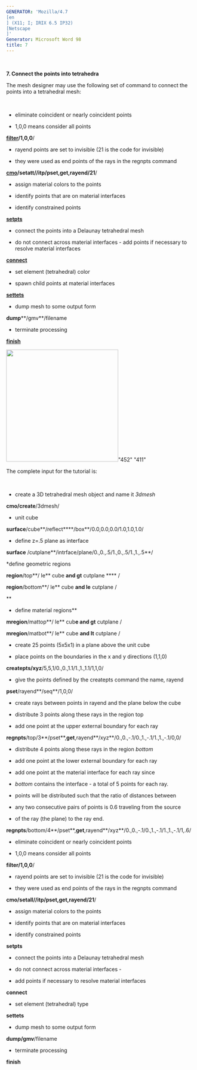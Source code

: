 ```yaml
---
GENERATOR: 'Mozilla/4.7 
[en
] (X11; I; IRIX 6.5 IP32) 
[Netscape
]'
Generator: Microsoft Word 98
title: 7
---
```


 

 **7. Connect the points into tetrahedra**

The mesh designer may use the following set of command to connect the
points into a tetrahedral mesh:

 


* eliminate coincident or nearly coincident points


* 1,0,0 means consider all points

**[filter](FILTER.md)/1,0,0**/


* rayend points are set to invisible (21 is the code for invisible)


* they were used as end points of the rays in the regnpts command

**[cmo](cmo_setatt.md)/setatt//itp/pset,get,rayend/21**/


* assign material colors to the points


* identify points that are on material interfaces


* identify constrained points

**[setpts](SETPTS.md)**


* connect the points into a Delaunay tetrahedral mesh


* do not connect across material interfaces - add points if necessary
to resolve material interfaces

**[connect](CONNECT1.md)**


* set element (tetrahedral) color


* spawn child points at material interfaces

**[settets](SETTETS.md)**


* dump mesh to some output form

**dump****/gmv**/filename


* terminate processing

**[finish](FINISH.md)**

<img height="300" width="300" src="Image229.gif">"452" "411"

The complete input for the tutorial is:

 


* create a 3D tetrahedral mesh object and name it *3dmesh*

**cmo/create**/3dmesh/


* unit cube

**surface**/cube**/reflect****/box**/0.0,0.0,0.0/1.0,1.0,1.0/


* define z=.5 plane as interface

**surface** /cutplane**/intrface/plane/0.,0.,.5/1.,0.,.5/1.,1.,.5**/


*define geometric regions

**region**/top**/ le** cube **and gt** cutplane **** /

**region**/bottom**/ le** cube **and le** cutplane /

**
* define material regions**

**mregion**/mattop**/ le** cub**e and gt** cutplane /

**mregion**/matbot**/ le** cube **and lt** cutplane /


* create 25 points (5x5x1) in a plane above the unit cube


* place points on the boundaries in the x and y directions (1,1,0)

**createpts/xyz**/5,5,1/0.,0.,1.1/1.,1.,1.1/1,1,0/


* give the points defined by the createpts command the name, rayend

**pset**/rayend**/seq**/1,0,0/


* create rays between points in rayend and the plane below the cube


* distribute 3 points along these rays in the region top


* add one point at the upper external boundary for each ray

**regnpts**/top/3**/pset**,**get**,rayend**/xyz**/0.,0.,-.1/0.,1.,-.1/1.,1.,-.1/0,0/


* distribute 4 points along these rays in the region *bottom*


* add one point at the lower external boundary for each ray


* add one point at the material interface for each ray since


* *bottom* contains the interface - a total of 5 points for each ray.


* points will be distributed such that the ratio of distances between


* any two consecutive pairs of points is 0.6 traveling from the source


* of the ray (the plane) to the ray end.

**regnpts**/bottom/4**/pset**,**get**,rayend**/xyz**/0.,0.,-.1/0.,1.,-.1/1.,1.,-.1/1,.6/


* eliminate coincident or nearly coincident points


* 1,0,0 means consider all points

**filter/1,0,0**/


* rayend points are set to invisible (21 is the code for invisible)


* they were used as end points of the rays in the regnpts command

**cmo/setall//itp/pset,get,**rayend/21****/


* assign material colors to the points


* identify points that are on material interfaces


* identify constrained points

**setpts**


* connect the points into a Delaunay tetrahedral mesh


* do not connect across material interfaces -


* add points if necessary to resolve material interfaces

**connect**


* set element (tetrahedral) type

**settets**


* dump mesh to some output form

**dump/gmv**/filename


* terminate processing

**finish**
